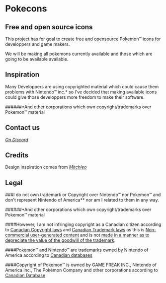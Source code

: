 # Pokecons
## Free and open source icons 

This project has for goal to create free and opensource Pokemon™ icons for developpers and game makers.

We will be making all pokemons currently available and those which are going to be available available.

## Inspiration

Many Developpers are using copyrighted material which could cause them problems with Nintendo™ inc.* so I've decided that making available icons could give those developpers more freedom to make their software.

######*And other corporations which own copyright/trademarks over Pokemon™ material

## Contact us

*[On Discord](https://discord.gg/x3faacm)*

## Credits

Design inspiration comes from *[Mitchleo](https://imgur.com/a/K96Nu)*

## Legal

###I do not own trademark or Copyright over Nintendo™ nor Pokemon™ and don't represent Nintendo of America** nor am I related to them in any way. 

######*And other corporations which own copyright/trademarks over Pokemon™ material

####However, I am not infringing copyright as a Canadian citizen according to [Canadian Copyright laws](http://laws-lois.justice.gc.ca/PDF/C-42.pdf) and [Canadian Trademark laws](http://laws-lois.justice.gc.ca/PDF/T-13.pdf) as this is [Non-commercial user-generated content](http://laws-lois.justice.gc.ca/PDF/C-42.pdf#enID0EHJAG) and is not [made in a manner as to depreciate the value of the goodwill of the trademark](http://laws-lois.justice.gc.ca/PDF/T-13.pdf#page=32&zoom=auto,-13,552).

####Pokemon™ and Nintendo™ are trademarks owned by Nintendo of America according to [Canadian databases](http://www.ic.gc.ca/app/opic-cipo/trdmrks/srch/bscSrch.do?lang=eng&wt_src=cipo-tm-main&wt_cxt=toptask)

####Copyright of Pokemon™ is owned by GAME FREAK INC., Nintendo of America Inc., The Pokémon Company and other corporations according to [Canadian Database](http://www.ic.gc.ca/app/opic-cipo/cpyrghts/dsplySrch.do?cancelButton=Back+to+search&lang=eng)

